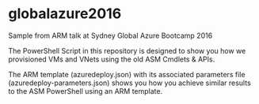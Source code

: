 # globalazure2016
Sample from ARM talk at Sydney Global Azure Bootcamp 2016

The PowerShell Script in this repository is designed to show you how we provisioned VMs and VNets using the old ASM Cmdlets & APIs.

The ARM template (azuredeploy.json) with its associated parameters file (azuredeploy-parameters.json) shows you how you achieve similar results to the ASM PowerShell using an ARM template.